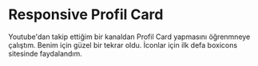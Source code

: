 # Responsive Profil Card 

Youtube'dan takip ettiğim bir kanaldan Profil Card yapmasını öğrenmneye çalıştım. Benim için güzel bir tekrar oldu. İconlar için ilk defa boxicons sitesinde faydalandım.